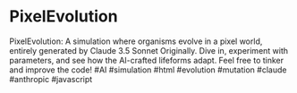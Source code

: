 # PixelEvolution
PixelEvolution: A simulation where organisms evolve in a pixel world, entirely generated by Claude 3.5 Sonnet Originally. Dive in, experiment with parameters, and see how the AI-crafted lifeforms adapt. Feel free to tinker and improve the code! #AI #simulation #html #evolution #mutation #claude #anthropic #javascript
